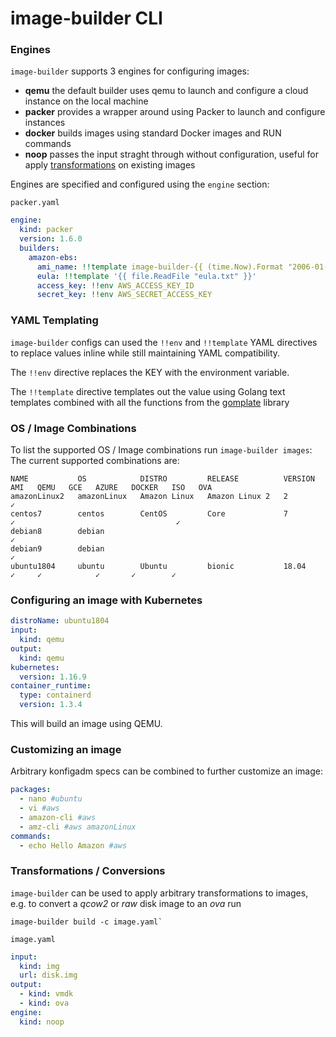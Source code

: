 # image-builder CLI


### Engines

`image-builder` supports 3 engines for configuring images:

* **qemu** the default builder uses qemu to launch and configure a cloud instance on the local machine
* **packer** provides a wrapper around using Packer to launch and configure instances
* **docker** builds images using standard Docker images and RUN commands
* **noop** passes the input straght through without configuration, useful for apply [transformations](#transformations-conversions) on existing images

Engines are specified and configured using the `engine` section:

`packer.yaml`
```yaml
engine:
  kind: packer
  version: 1.6.0
  builders:
    amazon-ebs:
      ami_name: !!template image-builder-{{ (time.Now).Format "2006-01-02-150405" }}
      eula: !!template '{{ file.ReadFile "eula.txt" }}'
      access_key: !!env AWS_ACCESS_KEY_ID
      secret_key: !!env AWS_SECRET_ACCESS_KEY
```

### YAML Templating

`image-builder` configs can used the `!!env` and `!!template` YAML directives to replace values inline while still maintaining
YAML compatibility.

The `!!env` directive replaces the KEY with the environment variable.

The `!!template` directive templates out the value using Golang text templates combined with all the functions from the [gomplate](https://docs.gomplate.ca/) library

### OS / Image Combinations
To list the supported OS / Image combinations run `image-builder images`:
The current supported combinations are:

```shell
NAME           OS            DISTRO         RELEASE          VERSION   AMI   QEMU   GCE   AZURE   DOCKER   ISO   OVA
amazonLinux2   amazonLinux   Amazon Linux   Amazon Linux 2   2         ✓
centos7        centos        CentOS         Core             7         ✓                                    ✓
debian8        debian                                                                                       ✓
debian9        debian                                                                                       ✓
ubuntu1804     ubuntu        Ubuntu         bionic           18.04     ✓     ✓            ✓       ✓        ✓
```


### Configuring an image with Kubernetes

```yaml
distroName: ubuntu1804
input:
  kind: qemu
output:
  kind: qemu
kubernetes:
  version: 1.16.9
container_runtime:
  type: containerd
  version: 1.3.4
```

This will build an image using QEMU.


### Customizing an image

Arbitrary konfigadm specs can be combined to further customize an image:

```yaml
packages:
  - nano #ubuntu
  - vi #aws
  - amazon-cli #aws
  - amz-cli #aws amazonLinux
commands:
  - echo Hello Amazon #aws

```

### Transformations / Conversions

`image-builder` can be used to apply arbitrary transformations to images, e.g. to convert a *qcow2* or *raw* disk image to an *ova* run

```shell
image-builder build -c image.yaml`
```

`image.yaml`
```yaml
input:
  kind: img
  url: disk.img
output:
  - kind: vmdk
  - kind: ova
engine:
  kind: noop
```
